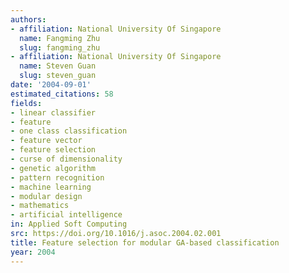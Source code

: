 ```yaml
---
authors:
- affiliation: National University Of Singapore
  name: Fangming Zhu
  slug: fangming_zhu
- affiliation: National University Of Singapore
  name: Steven Guan
  slug: steven_guan
date: '2004-09-01'
estimated_citations: 58
fields:
- linear classifier
- feature
- one class classification
- feature vector
- feature selection
- curse of dimensionality
- genetic algorithm
- pattern recognition
- machine learning
- modular design
- mathematics
- artificial intelligence
in: Applied Soft Computing
src: https://doi.org/10.1016/j.asoc.2004.02.001
title: Feature selection for modular GA-based classification
year: 2004
---
```

